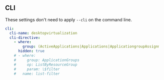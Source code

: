 ## CLI

These settings don't need to apply `--cli` on the command line.

``` yaml $(cli)
cli:
  cli-name: desktopvirtualization
  cli-directive:
    - where:
        group: (ActiveApplications|Applications|ApplicationgroupAssignments|Desktops|SessionHosts|StartMenuItems|UserSessions)
      hidden: true
    # - where:
    #     group: ApplicationGroups
    #     op: ListByResourceGroup
    #     param: \$filter
    #   name: list-filter
```

